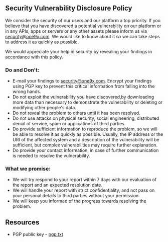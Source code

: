 ## Security Vulnerability Disclosure Policy
We consider the security of our users and our platform a top priority. If you believe that you have discovered a potential vulnerability on our platform or in any APIs, apps or servers or any other assets please inform us via [security@one9x.com](mailto:security@one9x.com). We would like to know about it so we can take steps to address it as quickly as possible.

We would appreciate your help in security by revealing your findings in accordance with this policy.

### Do and Don't:

- E-mail your findings to [security@one9x.com](mailto:security@one9x.com). Encrypt your findings using PGP key to prevent this critical information from falling into the wrong hands.
- Do not exploit the vulnerability you have discovered,by downloading more data than necessary to demonstrate the vulnerability or deleting or modifying other people's data.
- Do not reveal the problem to others until it has been resolved.
- Do not use attacks on physical security, social engineering, distributed denial of service, spam or applications of third parties.
- Do provide sufficient information to reproduce the problem, so we will be able to resolve it as quickly as possible. Usually, the IP address or the URI of the affected system and a description of the vulnerability will be sufficient, but complex vulnerabilities may require further explanation.
- Do provide your contact information, in case of further communication is needed to resolve the vulnerability.

### What we promise:

- We will try respond to your report within 7 days with our evaluation of the report and an expected resolution date.
- We will handle your report with strict confidentiality, and not pass on your personal details to third parties without your permission.
- We will keep you informed of the progress towards resolving the problem.

## Resources
- PGP public key - [pgp.txt](https://vartalap.one9x.com/pgp.txt)
